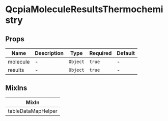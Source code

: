 # QcpiaMoleculeResultsThermochemistry

## Props

<!-- @vuese:QcpiaMoleculeResultsThermochemistry:props:start -->
|Name|Description|Type|Required|Default|
|---|---|---|---|---|
|molecule|-|`Object`|`true`|-|
|results|-|`Object`|`true`|-|

<!-- @vuese:QcpiaMoleculeResultsThermochemistry:props:end -->


## MixIns

<!-- @vuese:QcpiaMoleculeResultsThermochemistry:mixIns:start -->
|MixIn|
|---|
|tableDataMapHelper|

<!-- @vuese:QcpiaMoleculeResultsThermochemistry:mixIns:end -->



